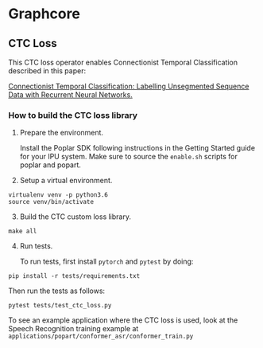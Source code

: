 # Graphcore

## CTC Loss

This CTC loss operator enables Connectionist Temporal Classification described in this paper:

[Connectionist Temporal Classification: Labelling Unsegmented Sequence Data with 
Recurrent Neural Networks.](https://www.cs.toronto.edu/~graves/icml_2006.pdf)

### How to build the CTC loss library

1.  Prepare the environment.

    Install the Poplar SDK following instructions in the Getting Started guide for your IPU system. 
	Make sure to source the `enable.sh` scripts for poplar and popart.

2.  Setup a virtual environment.

```
virtualenv venv -p python3.6
source venv/bin/activate
```

3.  Build the CTC custom loss library.

```
make all
```

4. Run tests.

   To run tests, first install `pytorch` and `pytest` by doing:
   
```
pip install -r tests/requirements.txt
```

Then run the tests as follows: 
```
pytest tests/test_ctc_loss.py
```
  
To see an example application where the CTC loss is used, 
look at the Speech Recognition training example at `applications/popart/conformer_asr/conformer_train.py`
